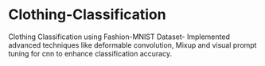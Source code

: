 # Clothing-Classification
Clothing Classification using Fashion-MNIST Dataset- Implemented advanced techniques like deformable convolution, Mixup and visual prompt tuning for cnn to enhance classification accuracy.
